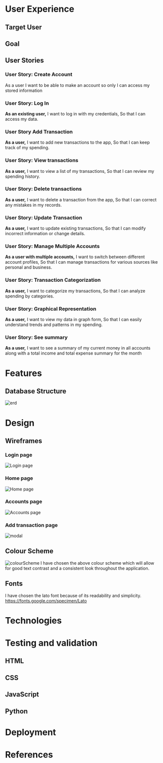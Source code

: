 # User Experience 
## Target User
## Goal
## User Stories
### User Story: Create Account
As a user I want to be able to make an account so only  I can access my stored information
### User Story: Log In

**As an existing user,** I want to log in with my credentials, So that I can access my data.

### User Story Add Transaction

**As a user,** I want to add new transactions to the app, So that I can keep track of my spending.

### User Story: View transactions

**As a user,** I want to view a list of my transactions, So that I can review my spending history.

### User Story: Delete transactions

**As a user,** I want to delete a transaction from the app, So that I can correct any mistakes in my records.

### User Story: Update Transaction

**As a user,** I want to update existing transactions, So that I can modify incorrect information or change details.

### User Story: Manage Multiple Accounts

**As a user with multiple accounts,** I want to switch between different account profiles, So that I can manage transactions for various sources like personal and business.

### User Story: Transaction Categorization

**As a user,** I want to categorize my transactions, So that I can analyze spending by categories.

### User Story: Graphical Representation

**As a user,** I want to view my data in graph form, So that I can easily understand trends and patterns in my spending.

### User Story: See summary

**As a user,** I want to see a summary of my current money in all accounts along with a total income and total expense summary for the month


# Features
## Database Structure
![erd](https://github.com/user-attachments/assets/547ecb80-9220-4f12-a95d-3967fa00cc9a)
# Design
## Wireframes
### Login page
![Login page](https://github.com/user-attachments/assets/44ab6aa0-1945-4176-8a98-b4ed1b9771bc)
### Home page
![Home page](https://github.com/user-attachments/assets/355546b4-a9cc-4097-833a-fafcb2774f09)
### Accounts page
![Accounts page](https://github.com/user-attachments/assets/936ec059-271a-4da5-9da1-877a11e0a81e)
### Add transaction page
![modal](https://github.com/user-attachments/assets/7b8ff477-192f-4a30-98be-299a4554fbc1)
## Colour Scheme
![colourScheme](https://github.com/user-attachments/assets/4e331c55-fa85-4867-8831-345ef8f6c6d9)
I have chosen the above colour scheme which will allow for good text contrast and a consistent look throughout the application.

## Fonts
I have chosen the lato font because of its readability and simplicity.
https://fonts.google.com/specimen/Lato

# Technologies

# Testing and validation
## HTML
## CSS
## JavaScript
## Python

# Deployment

# References
